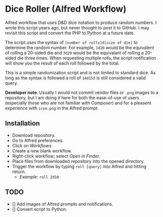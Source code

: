 # Dice Roller (Alfred Workflow)

Alfred workflow that uses D&D dice notation to produce random numbers. I wrote this script years ago, but never thought to post it to GitHub. I may revisit this script and convert the PHP to Python at a future date.

The script uses the syntax of `[number of rolls]d[size of die]` to determine the random number. For example, `1d20` would be the equivalent of rolling a 20-sided die and `3d20` would be the equivalant of rolling a 20-sided die three times. When requesting multiple rolls, the script notification will show you the result of each roll followed by the total.

This is a simple randomization script and is not limited to standard dice. As long as the syntax is followed a roll of `14d153` is still considered a valid query.

**Developer note**: Usually I would not commit vendor files or `.png` images to a repository, but I am doing it here for both the ease-of-use of users (especially those who are not familiar with _Composer_) and for a pleasent experience with `icon.png` in the Alfred prompt.

## Installation

- Download repository.
- Go to Alfred preferences.
- Click on _Workflows_.
- Create a new blank workflow.
- Right-click workflow; select _Open in Finder_.
- Place files from downloaded repository into the opened directory.
- Trigger the workflow by typing `roll [query]` into Alfred and hitting return.
  - _Example_: `roll 2d10`

## TODO

- [] Add images of Alfred prompts and notifications.
- [] Convert script to Python.
